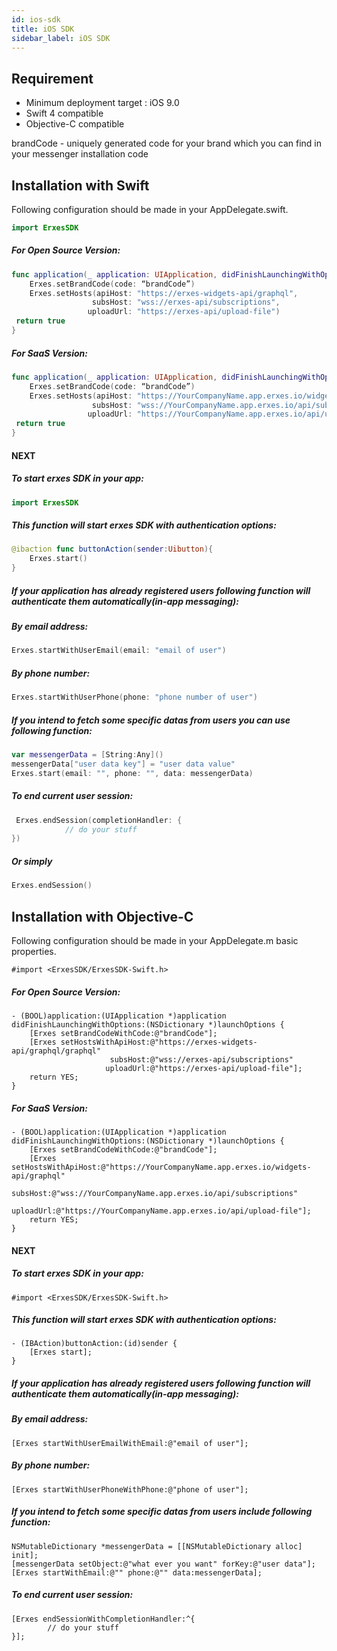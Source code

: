 ```yaml
---
id: ios-sdk
title: iOS SDK
sidebar_label: iOS SDK
---
```


<!--Content-->

## Requirement

+ Minimum deployment target : iOS 9.0
+ Swift 4 compatible
+ Objective-C compatible

brandCode - uniquely generated code for your brand which you can find in your messenger installation code

## Installation with Swift

Following configuration should be made in your AppDelegate.swift.

```swift
import ErxesSDK
```

##### For Open Source Version:
```swift
func application(_ application: UIApplication, didFinishLaunchingWithOptions launchOptions: [UIApplicationLaunchOptionsKey: Any]?) -> Bool {
    Erxes.setBrandCode(code: “brandCode”)
    Erxes.setHosts(apiHost: "https://erxes-widgets-api/graphql",
                  subsHost: "wss://erxes-api/subscriptions",
                 uploadUrl: "https://erxes-api/upload-file")
 return true
}
```

##### For SaaS Version:
```swift
func application(_ application: UIApplication, didFinishLaunchingWithOptions launchOptions: [UIApplicationLaunchOptionsKey: Any]?) -> Bool {
    Erxes.setBrandCode(code: “brandCode”)
    Erxes.setHosts(apiHost: "https://YourCompanyName.app.erxes.io/widgets-api/graphql",
                  subsHost: "wss://YourCompanyName.app.erxes.io/api/subscriptions",
                 uploadUrl: "https://YourCompanyName.app.erxes.io/api/upload-file")
 return true
}
```

#### NEXT

##### To start erxes SDK in your app:
```swift
import ErxesSDK
```

##### This function will start erxes SDK with authentication options:
```swift
@ibaction func buttonAction(sender:Uibutton){
	Erxes.start()
}
```

##### If your application has already registered users following function will authenticate them automatically(in-app messaging):

##### By email address:
```swift
Erxes.startWithUserEmail(email: "email of user")
```

##### By phone number:
```swift
Erxes.startWithUserPhone(phone: "phone number of user")
```

##### If you intend to fetch some specific datas from users you can use following function:
```swift
var messengerData = [String:Any]()
messengerData["user data key"] = "user data value"
Erxes.start(email: "", phone: "", data: messengerData)
```
##### To end current user session:
```swift
 Erxes.endSession(completionHandler: {
            // do your stuff
})
```
##### Or simply
```swift
Erxes.endSession()
```

## Installation with Objective-C

Following configuration should be made in your AppDelegate.m basic properties.

```smalltalk
#import <ErxesSDK/ErxesSDK-Swift.h>
```

##### For Open Source Version:
```smalltalk
- (BOOL)application:(UIApplication *)application didFinishLaunchingWithOptions:(NSDictionary *)launchOptions {
    [Erxes setBrandCodeWithCode:@"brandCode"];
    [Erxes setHostsWithApiHost:@"https://erxes-widgets-api/graphql/graphql"
                      subsHost:@"wss://erxes-api/subscriptions" 
                     uploadUrl:@"https://erxes-api/upload-file"];
    return YES;
}
```

##### For SaaS Version:
```smalltalk
- (BOOL)application:(UIApplication *)application didFinishLaunchingWithOptions:(NSDictionary *)launchOptions {
    [Erxes setBrandCodeWithCode:@"brandCode"];
    [Erxes setHostsWithApiHost:@"https://YourCompanyName.app.erxes.io/widgets-api/graphql"
                      subsHost:@"wss://YourCompanyName.app.erxes.io/api/subscriptions"
                     uploadUrl:@"https://YourCompanyName.app.erxes.io/api/upload-file"];
    return YES;
}
```

#### NEXT
##### To start erxes SDK in your app:
```smalltalk
#import <ErxesSDK/ErxesSDK-Swift.h>
```

##### This function will start erxes SDK with authentication options:
```smalltalk
- (IBAction)buttonAction:(id)sender {
    [Erxes start];
}
```

##### If your application has already registered users following function will authenticate them automatically(in-app messaging):
##### By email address:
```smalltalk
[Erxes startWithUserEmailWithEmail:@"email of user"];
```
##### By phone number:
```smalltalk
[Erxes startWithUserPhoneWithPhone:@"phone of user"];
```

##### If you intend to fetch some specific datas from users include following function:
```smalltalk
NSMutableDictionary *messengerData = [[NSMutableDictionary alloc] init];
[messengerData setObject:@"what ever you want" forKey:@"user data"];
[Erxes startWithEmail:@"" phone:@"" data:messengerData];
```

##### To end current user session: 
```smalltalk
[Erxes endSessionWithCompletionHandler:^{
        // do your stuff
}];
```
<!-- 
## Installation with Swift
1. Add 'ErxesSdk' to your podfile and run pod install
```
target '<Your Target Name>' do
    pod 'ErxesSDK'
end
```
2. In your AppDelegate config basic properties of ErxesSDK
+ brandCode - generated unique code of your brand
+ apiHost - erxes-widgets-api server url
+ subsHost - erxes-api subscription url
+ uploadUrl - erxes-api server url
```swift
func application(_ application: UIApplication, didFinishLaunchingWithOptions launchOptions: [UIApplicationLaunchOptionsKey: Any]?) -> Bool {
    Erxes.setBrandCode(code: "YDEdKj")
    Erxes.setHosts(apiHost: "http://localhost:3100/graphql",
            subsHost: "ws://localhost:3300/subscriptions",
            uploadUrl: "http://localhost:3300/upload-file")
    return true
}
```

### Start Erxes Sdk

Just call this function inside your own trigger function
```
@IBAction func btnClick(){
    Erxes.start()
}
```
If your application has already registered user provide info with this function

```
@IBAction func btnClick(){
    var data = [String : Any]()
    data["firstName"] = "Altantgerel"
    data["lastName"] = "Purev-Yondon"
    Erxes.start(email: "purevyondon.a@nmma.co", phone: "88998899", data: data)
}
```

## Installation With Objective-C

Config basic properties of ErxesSDK in your AppDelegate

+ brandCode - generated unique code of your brand
+ apiHost - erxes-widgets-api server url
+ subsHost - erxes-api subscription url
+ uploadUrl - erxes-api server url

```
- (BOOL)application:(UIApplication *)application didFinishLaunchingWithOptions:(NSDictionary *)launchOptions {
    [Erxes setBrandCodeWithBrandCode:@"YDEdKj"];
    [Erxes setHostsWithApiHost:@"http://localhost:3100/graphql"
           subsHost:@"ws://localhost:3300/subscriptions" 
           uploadUrl: "http://localhost:3300/upload-file"];
    return YES;
}
```

### Start Erxes Sdk
Just call this function inside your own trigger function

```
- (IBAction)btnClick:(id)sender {
    [Erxes start];
}
```
If your application has already registered user provide info with this function
```
- (IBAction)btnClick:(id)sender {
    [Erxes startWithUserEmailWithEmail:@"test@test.com"];
}
``` -->